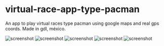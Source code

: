 # virtual-race-app-type-pacman
An app to play virtual races type pacman using google maps and real gps coords.
Made in gdl, méxico.

![screenshot](https://firebasestorage.googleapis.com/v0/b/virtual-race-3c443.appspot.com/o/WhatsApp%20Image%202020-08-20%20at%2010.30.41%20AM.jpeg?alt=media&token=e5f4b74d-03be-4b4a-b674-0649ce41c5b9)
![screenshot](https://firebasestorage.googleapis.com/v0/b/virtual-race-3c443.appspot.com/o/WhatsApp%20Image%202020-08-20%20at%2010.30.41%20AM(1).jpeg?alt=media&token=b6e3f2ec-6159-4a3f-9181-a1b8e00cb4ec)
![screenshot](https://firebasestorage.googleapis.com/v0/b/virtual-race-3c443.appspot.com/o/WhatsApp%20Image%202020-08-20%20at%2010.30.41%20AM(2).jpeg?alt=media&token=b0a277a5-b915-414d-bb66-36400ecc1955)
![screenshot](https://firebasestorage.googleapis.com/v0/b/virtual-race-3c443.appspot.com/o/WhatsApp%20Image%202020-08-20%20at%2010.30.41%20AM(4).jpeg?alt=media&token=9e80e60c-2530-4210-b757-729864041cd3)
![screenshot](https://firebasestorage.googleapis.com/v0/b/virtual-race-3c443.appspot.com/o/WhatsApp%20Image%202020-08-20%20at%2010.30.41%20AM(5).jpeg?alt=media&token=a6c253db-0566-4c14-b2db-94dc8fd05ea1)
